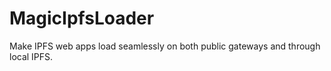 # MagicIpfsLoader
Make IPFS web apps load seamlessly on both public gateways and through local IPFS.
